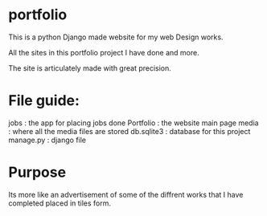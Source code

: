 # portfolio
This is a python Django made website for my web Design works.

All the sites in this portfolio project I have done and more.

The site is articulately made with great precision.

# File guide:
jobs : the app for placing jobs done 
Portfolio : the website main page
media : where all the media files are stored 
db.sqlite3 : database for this project
manage.py : django file
 
# Purpose
Its more like an advertisement of some of the diffrent works that I have completed placed in tiles form. 
